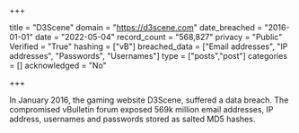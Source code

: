 +++

title = "D3Scene"
domain = "https://d3scene.com"
date_breached = "2016-01-01"
date = "2022-05-04"
record_count = "568,827"
privacy = "Public"
Verified = "True"
hashing = ["vB"]
breached_data = ["Email addresses", "IP addresses", "Passwords", "Usernames"]
type = ["posts","post"]
categories = []
acknowledged = "No"


+++


In January 2016, the gaming website D3Scene, suffered a data breach. The compromised vBulletin forum exposed 569k million email addresses, IP address, usernames and passwords stored as salted MD5 hashes.

